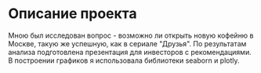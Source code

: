 # Описание проекта


Мною был исследован вопрос - возможно ли открыть новую кофейню в Москве, такую же успешную, как в сериале "Друзья". По результатам анализа подготовлена презентация для инвесторов с рекомендациями. В построении графиков я использовала библиотеки seaborn и plotly. 
